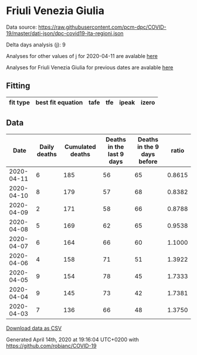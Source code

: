 # Friuli Venezia Giulia

Data source: https://raw.githubusercontent.com/pcm-dpc/COVID-19/master/dati-json/dpc-covid19-ita-regioni.json

Delta days analysis (j): 9

Analyses for other values of j for 2020-04-11 are avalable [here](../2020-04-11/README.md)

Analyses for Friuli Venezia Giulia for previous dates are avalable [here](../README.md)

## Fitting 
|fit type|best fit equation|tafe|tfe|ipeak|izero|
|-------|-----|--------|------|---|---|

## Data
|Date|Daily deaths|Cumulated deaths|Deaths in the last 9 days|Deaths in the 9 days before|ratio|
|----|----------|-----------|-------|--------------------|-----|
|2020-04-11|6|185|56|65|0.8615|
|2020-04-10|8|179|57|68|0.8382|
|2020-04-09|2|171|58|66|0.8788|
|2020-04-08|5|169|62|65|0.9538|
|2020-04-07|6|164|66|60|1.1000|
|2020-04-06|4|158|71|51|1.3922|
|2020-04-05|9|154|78|45|1.7333|
|2020-04-04|9|145|73|42|1.7381|
|2020-04-03|7|136|66|48|1.3750|

[Download data as CSV](COVID-19_friuli_venezia_giulia_j9_2020-04-11.csv)

Generated April 14th, 2020 at 19:16:04 UTC+0200 with https://github.com/robianc/COVID-19
